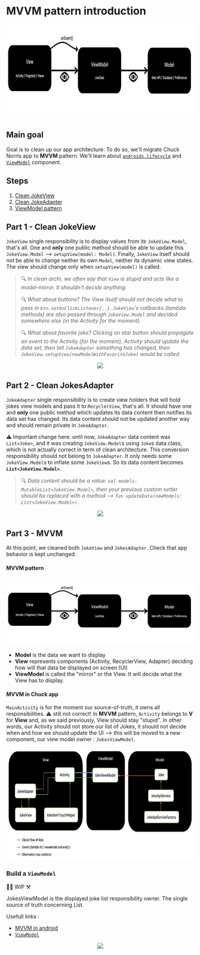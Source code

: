 
# MVVM pattern introduction

<p align="center"><img src="images/MVVM.png" height="250"><p/>

## Main goal
Goal is to clean up our app architecture. To do so, we'll migrate Chuck Norris app to **MVVM** pattern. We'll learn about [`androidx.lifecycle`][lifecycle] and [`ViewModel`][ViewModelOverview] component. 


## Steps
1. [Clean JokeView](#part1)
2. [Clean JokeAdapter](#part2)
2. [ViewModel pattern](#part3)

## Part 1 - Clean JokeView <a name="part1"/>
`JokeView` single responsibility is to display values from its `JokeView.Model`, that's all. One and **only** one public method should be able to update this `JokeView.Model` --> `setupView(model: Model)`. Finally, `JokeView` itself should not be able to change neither its own `Model`, neither its dynamic view states. The view should change only when `setupView(model)` is called.

> :mag: *In clean archi, we often say that `View` is stupid and acts like a model-mirror. It shouldn't decide anything.*
>
> :mag: *What about buttons? The View itself should not decide what to pass in `btn.setOnClickListener{..}`. `JokeView`'s callbacks (lambda methods) are also passed through `JokeView.Model` and decided somewhere else (in the Activity for the moment).*
>
> :mag: *What about favorite joke? Clicking on star button should propagate an event to the Activity (for the moment), Activity should update the data set, then tell `JokeAdapter` something has changed, then `JokeView.setupView(newModelWithFavoriteJoke)` would be called.*

<p align="center"><img src="https://i.stack.imgur.com/twIm6.png" height="100"><p/>

## Part 2 - Clean JokesAdapter <a name="part2"/>
`JokeAdapter` single responsibility is to create view holders that will hold jokes view models and pass it to `RecyclerView`, that's all. It should have one and **only** one public method which updates its data content then notifies its data set has changed. Its data content should not be updated another way and should remain private in `JokeAdapter`.

:warning: Important change here: until now, `JokeAdapter` data content was `List<Joke>`, and it was creating `JokeView.Model`s using `Joke`s data class, which is not actually correct in term of clean architecture. This conversion responsibility should not belong to `JokeAdapter`. It only needs some `JokeView.Model`s to inflate some `JokeView`s. So its data content becomes **`List<JokeView.Model>`**.

> :mag: *Data content should be a value: `val models: MutableList<JokeView.Model>`, then your previous custom setter should be replaced with a method --> `fun updateData(newModels: List<JokeView.Model>)`.*

<p align="center"><img src="https://i.stack.imgur.com/twIm6.png" height="100"><p/>

## Part 3 - MVVM <a name="part3"/>
At this point, we cleaned both `JokeView` and `JokesAdapter`. Check that app behavior is kept unchanged.
 
#### MVVM pattern

<p align="center"><img src="images/MVVM.png" height="180"><p/>

- **Model** is the data we want to display
- **View** represents components (Activity, RecyclerView, Adapter) deciding how will that data be displayed on screen (UI)
- **ViewModel** is called the "mirror" or the View. It will decide what the View has to display.

#### MVVM in Chuck app

`MainActivity` is for the moment our source-of-truth, it owns all responsibilities. :warning: still not correct! In **MVVM** pattern, `Activity` belongs to **V** for **View** and, as we said previously, View should stay "stupid". In other words, our Activity should not store our list of Jokes, it should not decide when and how we should update the UI --> this will be moved to a new component, our view model owner : `JokesViewModel`.

<p align="center"><img src="images/ChuckAppArchi.png" height="300"><p/>


### Build a `ViewModel`

:construction_worker_woman: WIP :hammer_and_pick:

JokesViewModel is the displayed joke list responsibility owner. The single source of truth concerning List<Joke>.

Usefull links :
- [MVVM in android](https://developer.android.com/jetpack/docs/guide)
- [`ViewModel`](https://developer.android.com/topic/libraries/architecture/viewmodel)





<p align="center"><img src="https://i.stack.imgur.com/twIm6.png" height="200"><p/>

[lifecycle]: https://developer.android.com/jetpack/androidx/releases/lifecycle
[ViewModelOverview]: https://developer.android.com/topic/libraries/architecture/viewmodel
[ViewModel]: https://developer.android.com/reference/androidx/lifecycle/ViewModel




